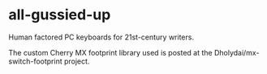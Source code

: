# all-gussied-up
Human factored PC keyboards for 21st-century writers.

The custom Cherry MX footprint library used is posted at the Dholydai/mx-switch-footprint project.
